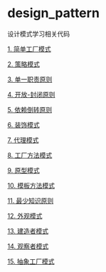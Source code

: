 # design_pattern
设计模式学习相关代码

<a href="简单工厂模式/简单工厂模式.md">1. 简单工厂模式</a>

<a href="策略模式/策略模式.md">2. 策略模式</a>

<a href="单一职责原则.md">3. 单一职责原则</a>

<a href="开放-封闭原则.md">4. 开放-封闭原则</a>

<a href="依赖倒转原则.md">5. 依赖倒转原则</a>

<a href="装饰模式/装饰模式.md">6. 装饰模式</a>

<a href="代理模式/代理模式.md">7. 代理模式</a>

<a href="工厂方法模式/工厂方法模式.md">8. 工厂方法模式</a>

<a href="原型模式/原型模式.md">9. 原型模式</a>

<a href="模板方法模式/模板方法模式.md">10. 模板方法模式</a>

<a href="最少知识原则/最少知识原则.md">11. 最少知识原则</a>

<a href="外观模式/外观模式.md">12. 外观模式</a>

<a href="建造者模式/建造者模式.md">13. 建造者模式</a>

<a href="观察者模式/观察者模式.md">14. 观察者模式</a>

<a href="抽象工厂模式/抽象工厂模式.md">15. 抽象工厂模式</a>
